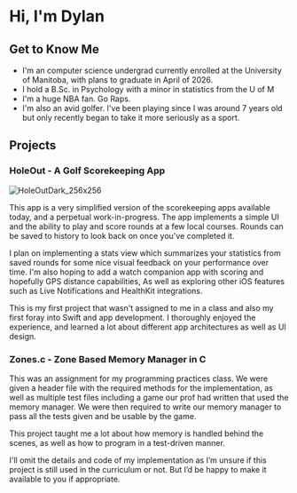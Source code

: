 # Hi, I'm Dylan

## Get to Know Me

- I'm an computer science undergrad currently enrolled at the University of Manitoba, with plans to graduate in April of 2026.
- I hold a B.Sc. in Psychology with a minor in statistics from the U of M
- I'm a huge NBA fan. Go Raps.
- I'm also an avid golfer. I've been playing since I was around 7 years old but only recently began to take it more seriously as a sport.

## Projects

### **HoleOut** - A Golf Scorekeeping App
![HoleOutDark_256x256](https://github.com/user-attachments/assets/35d9600c-af0f-44ab-b52f-e79880bffa8c)

This app is a very simplified version of the scorekeeping apps available today, and a perpetual work-in-progress. The app implements a simple UI and the ability to play and score rounds at a few local courses. Rounds can be saved to history to look back on once you've completed it.

I plan on implementing a stats view which summarizes your statistics from saved rounds for some nice visual feedback on your performance over time. I'm also hoping to add a watch companion app with scoring and hopefully GPS distance capabilities, As well as exploring other iOS features such as Live Notifications and HealthKit integrations.

This is my first project that wasn't assigned to me in a class and also my first foray into Swift and app development. I thoroughly enjoyed the experience, and learned a lot about different app architectures as well as UI design.

### Zones.c - Zone Based Memory Manager in C

This was an assignment for my programming practices class. We were given a header file with the required methods for the implementation, as well as multiple test files including a game our prof had written that used the memory manager. We were then required to write our memory manager to pass all the tests given and be usable by the game.

This project taught me a lot about how memory is handled behind the scenes, as well as how to program in a test-driven manner.

I'll omit the details and code of my implementation as I’m unsure if this project is still used in the curriculum or not. But I’d be happy to make it available to you if appropriate.
